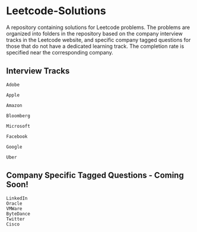 # Leetcode-Solutions
A repository containing solutions for Leetcode problems. The problems are organized into folders in the repository based on the company interview tracks in the Leetcode website, and specific company tagged questions for those that do not have a dedicated learning track. The completion rate is specified near the corresponding company.

## Interview Tracks 

```
Adobe
```
```
Apple
```
```
Amazon
```
```
Bloomberg
```
```
Microsoft
```
```
Facebook
```
```
Google
```
```
Uber
```

## Company Specific Tagged Questions - Coming Soon!

```
LinkedIn
Oracle
VMWare
ByteDance
Twitter
Cisco
```
